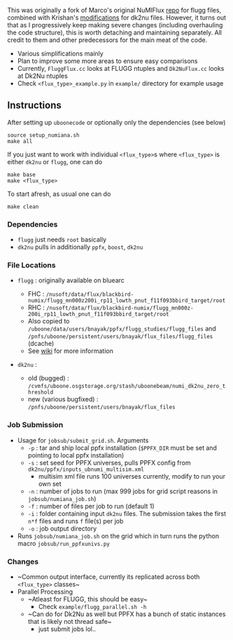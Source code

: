 This was originally a fork of Marco's original NuMIFlux [repo](https://github.com/marcodeltutto/NuMIFlux) for flugg files, combined with Krishan's [modifications](https://github.com/kvjmistry/NuMIFlux) for dk2nu files. However, it turns out that as I progressively keep making severe changes (including overhauling the code structure), this is worth detaching and maintaining separately. All credit to them and other predecessors for the main meat of the code.

- Various simplifications mainly
- Plan to improve some more areas to ensure easy comparisons
- Currently, `FluggFlux.cc` looks at FLUGG ntuples and `Dk2NuFlux.cc` looks at Dk2Nu ntuples
- Check `<flux_type>_example.py` in `example/` directory for example usage

## Instructions

After setting up `uboonecode` or optionally only the dependencies (see below)
```
source setup_numiana.sh
make all
```
If you just want to work with individual `<flux_type>`s where `<flux_type>` is either `dk2nu` or `flugg`, one can do
```
make base
make <flux_type>
```
To start afresh, as usual one can do
```
make clean
```

### Dependencies
- `flugg` just needs `root` basically
- `dk2nu` pulls in additionally `ppfx`, `boost`, `dk2nu`

### File Locations
- `flugg` : originally available on bluearc
    - FHC : `/nusoft/data/flux/blackbird-numix/flugg_mn000z200i_rp11_lowth_pnut_f11f093bbird_target/root`
    - RHC : `/nusoft/data/flux/blackbird-numix/flugg_mn000z-200i_rp11_lowth_pnut_f11f093bbird_target/root`
    - Also copied to `/uboone/data/users/bnayak/ppfx/flugg_studies/flugg_files` and `/pnfs/uboone/persistent/users/bnayak/flux_files/flugg_files` (dcache)
    - See [wiki](https://cdcvs.fnal.gov/redmine/projects/numi-beam-sim/wiki/Locations_of_shared_files) for more information

- `dk2nu` :
    - old (bugged) : `/cvmfs/uboone.osgstorage.org/stash/uboonebeam/numi_dk2nu_zero_threshold`
    - new (various bugfixed) : `/pnfs/uboone/persistent/users/bnayak/flux_files`

### Job Submission
- Usage for `jobsub/submit_grid.sh`. Arguments
    - `-p` : tar and ship local ppfx installation (`$PPFX_DIR` must be set and pointing to local ppfx installation)
    - `-s` : set seed for PPFX universes, pulls PPFX config from `dk2nu/ppfx/inputs_ubnumi_multisim.xml`
        - multisim xml file runs 100 universes currently, modify to run your own set
    - `-n` : number of jobs to run (max 999 jobs for grid script reasons in `jobsub/numiana_job.sh`)
    - `-f` : number of files per job to run (default 1)
    - `-i` : folder containing input `dk2nu` files. The submission takes the first `n*f` files and runs `f` file(s) per job
    - `-o` : job output directory
- Runs `jobsub/numiana_job.sh` on the grid which in turn runs the python macro `jobsub/run_ppfxunivs.py`

### Changes

- ~Common output interface, currently its replicated across both `<flux_type>` classes~
- Parallel Processing
    - ~Atleast for FLUGG, this should be easy~
        - Check `example/flugg_parallel.sh -h`
    - ~Can do for Dk2Nu as well but PPFX has a bunch of static instances that is likely not thread safe~ 
        - just submit jobs lol..
